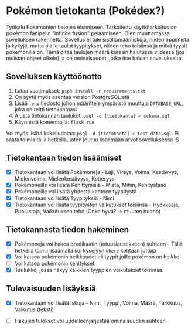 # Pokémon tietokanta (Pokédex?)
Työkalu Pokémonien tietojen etsimiseen. Tarkoitettu käyttötarkoitus on pokémon fanipelin "infinite fusion" pelaamiseen. Olen muuttamassa sovelluksen rakennetta. Sovellus ei tule sisältämään iskuja, niiden oppimista ja kykyjä, mutta tilalle taulut tyypitykset, niiden teho toisiinsa ja mitkä tyypit pokemonilla on. Tämä pitää taulujen määrä kurssin halutussa viidessä (jos muistan ohjeet oikein) ja on ominaisuudet, jotka itse haluan sovellukselta.

## Sovelluksen käyttöönotto
1. Lataa vaatimukset: `pip3 install -r requirements.txt`
2. On syytä myös asentaa version PostgreSQL:stä
3. Lisää `.env` tiedosto johon määrittele ympäristö muuttuja `DATABASE_URL`, joka on reitti tietokantaasi
4. Alusta tietokannan taulukot: `psql -d [tietokanta] < schema.sql`
5. Käynnistä komennolla: `flask run`

Voi myös lisätä kokeiludataa: `psql -d [tietokanta] < test-data.sql`. Ei saata toimia tällä hetkellä, joten joutuu lisäämään arvot sovelluksessa :S

## Tietokantaan tiedon lisäämiset
- [x] Tietokantaan voi lisätä Pokèmoneja - Laji, Vireys, Voima, Kestävyys, Mielenvoima, Mielenkestävyys, Ketteryys
- [x] Pokémoneille voi lisätä Kehittymisiä - Mistä, Mihin, Kehitystaso
- [x] Pokémoneille voi lisätä yhdestä kahteen tyypitystä
- [x] Tietokantaan voi lisätä Tyypityksiä - Nimi
- [x] Tietokantaan voi lisätä tyypitysten vaikutukset toisiinsa - Hyökkääjä, Puolustaja, Vaikutuksen teho (Onko hyvä? -> muuten huono)

## Tietokannasta tiedon hakeminen
- [x] Pokèmoneja voi hakea predikaatin (totuuslausekkeen) suhteen - Tällä hetkellä toimii lisäämällä sql kyselyyn `where` kohtaan juttuja
- [x] Voi katsoa pokémonin heikkoudet eli tyypit joille pokémon on heikko.
- [ ] Voi katsoa pokémonin kehitykset
- [x] Taulukko, jossa näkyy kaikkien tyyppien vaikutukset toisiinsa.

## Tulevaisuuden lisäyksiä
- [x] Tietokantaan voi lisätä Iskuja - Nimi, Tyyppi, Voima, Määrä, Tarkkuus, Vaikutus (teksti)
- [ ] Hakujen tulokset voi uudelleenjärjestää ominaisuuden suhteen

